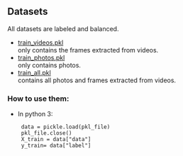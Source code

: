 ## Datasets
All datasets are labeled and balanced.

- <a href="https://github.com/saraferreirascf/Photos-Videos-Manipulations-Dataset/blob/main/datasets/train_videos.pkl" target="_blank">train_videos.pkl </a><br/> only contains the frames extracted from videos.
- <a href="https://github.com/saraferreirascf/Photos-Videos-Manipulations-Dataset/blob/main/datasets/train_photos.pkl" target="_blank">train_photos.pkl </a><br/> only contains photos.
- <a href="https://github.com/saraferreirascf/Photos-Videos-Manipulations-Dataset/blob/main/datasets/train_all.pkl" target="_blank">train_all.pkl </a><br/> contains all photos and frames extracted from videos. 

### How to use them:

- In python 3:

  ``` pkl_file = open("train_photo_final.pkl", 'rb')
   data = pickle.load(pkl_file)
   pkl_file.close()
   X_train = data["data"]
   y_train= data["label"] 
   
 
